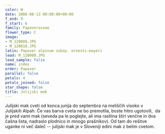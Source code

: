 ```yaml
---
color: W
date: 2006-08-13 00:00:00+00:00
f_end: 9
f_start: 6
family: Papaveraceae
flower_type: C
image:
- M_120009.JPG
- M_120010.JPG
latin: Papaver alpinum subsp. ernesti-mayeri
lead: M_120009.JPG
lead_sample: false
name: index
order: Papaver
parallel: false
petals: 4
petals_joined: false
star_shape: false
title: Julijski mak
---
```

Julijski mak cveti od konca junija do septembra na meliščih visoko v Julijskih Alpah. Če vas barva cveta ne bo premotila, boste hitro ugotovili,  da je pred vami mak (seveda pa le poglejte, ali ima rastlina štiri venčne in dva čašna lista, nadraslo plodnico in mnogo prašnikov). Od tam do rešitve uganke ni več daleč -- julijski mak je v Sloveniji edini mak z belim cvetom.
